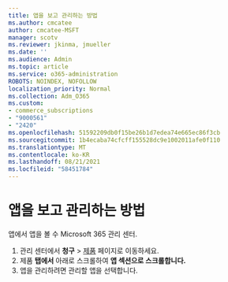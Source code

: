 ```yaml
---
title: 앱을 보고 관리하는 방법
ms.author: cmcatee
author: cmcatee-MSFT
manager: scotv
ms.reviewer: jkinma, jmueller
ms.date: ''
ms.audience: Admin
ms.topic: article
ms.service: o365-administration
ROBOTS: NOINDEX, NOFOLLOW
localization_priority: Normal
ms.collection: Adm_O365
ms.custom:
- commerce_subscriptions
- "9000561"
- "2420"
ms.openlocfilehash: 51592209db0f15be26b1d7edea74e665ec86f3cb
ms.sourcegitcommit: 1b4ecaba74cfcff155528dc9e1002011afe0f110
ms.translationtype: MT
ms.contentlocale: ko-KR
ms.lasthandoff: 08/21/2021
ms.locfileid: "58451784"
---
```

# <a name="how-to-view-and-manage-apps"></a>앱을 보고 관리하는 방법

앱에서 앱을 볼 수 Microsoft 365 관리 센터.

1. 관리 센터에서 **청구** > [제품](https://go.microsoft.com/fwlink/p/?linkid=842054) 페이지로 이동하세요.
2. 제품 **탭에서** 아래로 스크롤하여 **앱 섹션으로 스크롤합니다.**
3. 앱을 관리하려면 관리할 앱을 선택합니다.